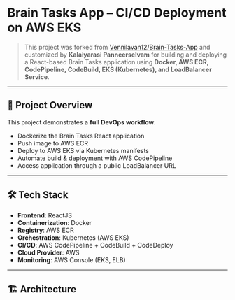 # Brain Tasks App – CI/CD Deployment on AWS EKS

> This project was forked from [Vennilavan12/Brain-Tasks-App](https://github.com/Vennilavan12/Brain-Tasks-App) and customized by **Kalaiyarasi Panneerselvam** for building and deploying a React-based Brain Tasks application using **Docker, AWS ECR, CodePipeline, CodeBuild, EKS (Kubernetes), and LoadBalancer Service**.

---

## 📌 Project Overview
This project demonstrates a **full DevOps workflow**:
- Dockerize the Brain Tasks React application
- Push image to AWS ECR
- Deploy to AWS EKS via Kubernetes manifests
- Automate build & deployment with AWS CodePipeline
- Access application through a public LoadBalancer URL

---

## 🛠 Tech Stack
- **Frontend**: ReactJS
- **Containerization**: Docker
- **Registry**: AWS ECR
- **Orchestration**: Kubernetes (AWS EKS)
- **CI/CD**: AWS CodePipeline + CodeBuild + CodeDeploy
- **Cloud Provider**: AWS
- **Monitoring**: AWS Console (EKS, ELB)

---

## 🏗 Architecture

